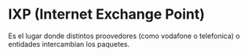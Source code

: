 # IXP (Internet Exchange Point)
Es el lugar donde distintos proovedores (como vodafone o telefonica) o entidades intercambian los paquetes.